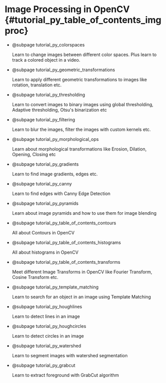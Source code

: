 Image Processing in OpenCV {#tutorial_py_table_of_contents_imgproc}
==========================

-   @subpage tutorial_py_colorspaces

    Learn to change images between different color spaces.
    Plus learn to track a colored object in a video.

-   @subpage tutorial_py_geometric_transformations

    Learn to apply different geometric transformations to images like rotation, translation etc.

-   @subpage tutorial_py_thresholding

    Learn to convert images to binary images using global thresholding, Adaptive thresholding, Otsu's binarization etc

-   @subpage tutorial_py_filtering

    Learn
    to blur the images, filter the images with custom kernels etc.

-   @subpage tutorial_py_morphological_ops

    Learn about morphological transformations like Erosion, Dilation, Opening, Closing etc

-   @subpage tutorial_py_gradients

    Learn
    to find image gradients, edges etc.

-   @subpage tutorial_py_canny

    Learn
    to find edges with Canny Edge Detection

-   @subpage tutorial_py_pyramids

    Learn about image pyramids and how to use them for image blending

-   @subpage tutorial_py_table_of_contents_contours

    All
    about Contours in OpenCV

-   @subpage tutorial_py_table_of_contents_histograms

    All
    about histograms in OpenCV

-   @subpage tutorial_py_table_of_contents_transforms

    Meet
    different Image Transforms in OpenCV like Fourier Transform, Cosine Transform etc.

-   @subpage tutorial_py_template_matching

    Learn
    to search for an object in an image using Template Matching

-   @subpage tutorial_py_houghlines

    Learn to detect lines in an image

-   @subpage tutorial_py_houghcircles

    Learn to detect circles in an image

-   @subpage tutorial_py_watershed

    Learn to segment images with watershed segmentation

-   @subpage tutorial_py_grabcut

    Learn to extract foreground with GrabCut algorithm

